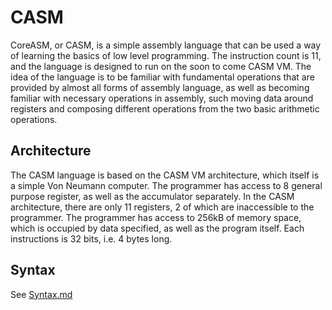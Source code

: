 # CASM
CoreASM, or CASM, is a simple assembly language that can be used a way of learning the basics of low level programming.
The instruction count is 11, and the language is designed to run on the soon to come CASM VM. The idea of the language
is to be familiar with fundamental operations that are provided by almost all forms of assembly language, as well as
becoming familiar with necessary operations in assembly, such moving data around registers and composing different
operations from the two basic arithmetic operations.

## Architecture
The CASM language is based on the CASM VM architecture, which itself is a simple Von Neumann computer. The programmer
has access to 8 general purpose register, as well as the accumulator separately. In the CASM architecture, there are
only 11 registers, 2 of which are inaccessible to the programmer. The programmer has access to 256kB of memory space, 
which is occupied by data specified, as well as the program itself. Each instructions is 32 bits, i.e. 4 bytes long.

## Syntax
See [Syntax.md](Syntax.md) 